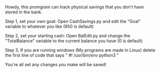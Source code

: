 Howdy, this promgram can track physical savings that you don't have stored in the bank.

Step 1, set your own goal: Open CashSavings.py and edit the "Goal" variable to whatever you like (950 is default)

Step 2, set your starting cash: Open BalEdit.py and change the "TotalBalance" variable to the current balance you have (0 is default)

Step 3, If you are running windows (My programs are made in Linux) delete the first line of code that says " #! /usr/bin/env python3 "

You're all set any changes you make will be saved!
